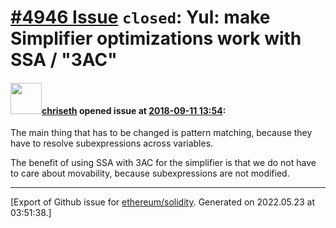 # [\#4946 Issue](https://github.com/ethereum/solidity/issues/4946) `closed`: Yul: make Simplifier optimizations work with SSA / "3AC"

#### <img src="https://avatars.githubusercontent.com/u/9073706?v=4" width="50">[chriseth](https://github.com/chriseth) opened issue at [2018-09-11 13:54](https://github.com/ethereum/solidity/issues/4946):

The main thing that has to be changed is pattern matching, because they have to resolve subexpressions across variables.

The benefit of using SSA with 3AC for the simplifier is that we do not have to care about movability, because subexpressions are not modified.




-------------------------------------------------------------------------------



[Export of Github issue for [ethereum/solidity](https://github.com/ethereum/solidity). Generated on 2022.05.23 at 03:51:38.]
